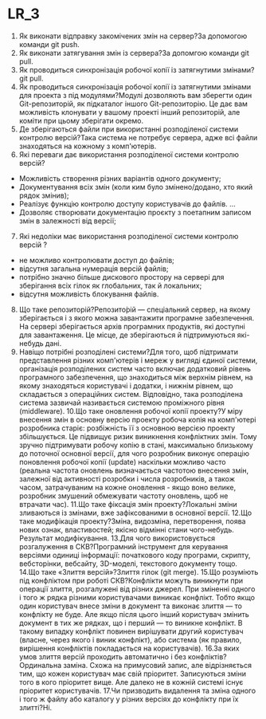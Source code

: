 # LR_3
1. Як виконати відправку закомічених змін на сервер?За допомогою команди git push.
2. Як виконати затягування змін із сервера?За допомгою команди git pull.
3. Як проводиться синхронізація робочої копії із затягнутими змінами?git pull.
4. Як проводиться синхронізація робочої копії із затягнутими змінами для проекта з під модулями?Модулі дозволяють вам зберегти один Git-репозиторій, як підкаталог іншого Git-репозиторію. Це дає вам можливість клонувати у вашому проекті інший репозиторій, але коміти при цьому зберігати окремо.
5. Де зберігаються файли при використанні розподіленої системи контролю версій?Така система не потребує сервера, адже всі файли знаходяться на кожному з комп'ютерів.
6. Які переваги дає використання розподіленої системи контролю версій?
- Можливість створення різних варіантів одного документу;
- Документування всіх змін (коли ким було змінено/додано, хто який рядок змінив);
- Реалізує функцію контролю доступу користувачів до файлів. ...
- Дозволяє створювати документацію проєкту з поетапним записом змін в залежності від версії;
7. Які недоліки має використання розподіленої системи контролю версій ?
- не можливо контролювати доступ до файлів;
- відсутня загальна нумерація версій файлів;
- потрібно значно більше дискового простору на сервері для зберігання всіх гілок як глобальних, так й локальних;
- відсутня можливість блокування файлів.
8. Що таке репозиторій?Репозито́рій — спеціальний сервер, на якому зберігається і з якого можна завантажити програмне забезпечення. На сервері зберігається архів програмних продуктів, які доступні для завантаження. Це місце, де зберігаються й підтримуються які-небудь дані.
9. Навіщо потрібні розподілені системи?Для того, щоб підтримати представлення різних комп'ютерів і мереж у вигляді єдиної системи, організація розподілених систем часто включає додатковий рівень програмного забезпечення, що знаходиться між верхнім рівнем, на якому знаходяться користувачі і додатки, і нижнім рівнем, що складається з операційних систем. Відповідно, така розподілена система зазвичай називається системою проміжного рівня (middleware).
10.Що таке оновлення робочої копії проекту?У міру внесення змін в основну версію проекту робоча копія на комп'ютері розробника старіє: розбіжність її з основною версією проекту збільшується. Це підвищує ризик виникнення конфліктних змін. Тому зручно підтримувати робочу копію в стані, максимально близькому до поточної основної версії, для чого розробник виконує операцію поновлення робочої копії (update) наскільки можливо часто (реальна частота оновлень визначається частотою внесення змін, залежної від активності розробки і числа розробників, а також часом, затрачуваним на кожне оновлення - якщо воно велике, розробник змушений обмежувати частоту оновлень, щоб не втрачати час).
11.Що таке фіксація змін проекту?Локальні зміни зливаються із змінами, вже зафіксованими в основної версії.
12.Що таке модифікація проекту?Зміна, видозміна, перетворення, поява нових ознак, властивостей; якісно відмінні стани чого-небудь. Результат модифікування.
13.Для чого використовується розгалуження в СКВ?Програмний інструмент для керування версіями одиниці інформації: початкового коду програми, скрипту, вебсторінки, вебсайту, 3D-моделі, текстового документу тощо.
14.Що таке «Злиття версій»?Злиття гілок (git merge).
15.Що розуміють під конфліктом при роботі СКВ?Конфлікти можуть виникнути при операції злиття, розгалужені від різних джерел. При зміненні одного і того ж рядка різними користувачами виникає конфлікт. Тобто якщо один користувач внесе зміни в документ та виконає злиття — то конфлікту не буде. Але якщо після цього інший користувач змінить документ в тих же рядках, що і перший — то виникне конфлікт. В такому випадку конфлікт повинен вирішувати другий користувач (власне, через якого і виник конфлікт), або система (як правило, вирішення конфліктів покладається на користувачів).
16.За яких умов злиття версій проходить автоматично і без конфліктів?Ординальна заміна. Схожа на примусовий запис, але відрізняється тим, що кожен користувач має свій пріоритет. Записуються зміни того в кого пріоритет вище. Але далеко не в кожній системі існує пріоритет користувачів.
17.Чи призводить видалення та зміна одного і того ж файлу або каталогу у різних версіях до конфлікту при їх злитті?Ні.
